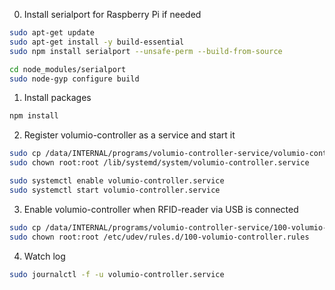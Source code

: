 0. Install serialport for Raspberry Pi if needed

```bash
sudo apt-get update
sudo apt-get install -y build-essential
sudo npm install serialport --unsafe-perm --build-from-source

cd node_modules/serialport
sudo node-gyp configure build
```

1. Install packages
```bash
npm install
```

2. Register volumio-controller as a service and start it
```bash
sudo cp /data/INTERNAL/programs/volumio-controller-service/volumio-controller.service /lib/systemd/system
sudo chown root:root /lib/systemd/system/volumio-controller.service

sudo systemctl enable volumio-controller.service
sudo systemctl start volumio-controller.service
```

3. Enable volumio-controller when RFID-reader via USB is connected
```bash
sudo cp /data/INTERNAL/programs/volumio-controller-service/100-volumio-controller.rules /etc/udev/rules.d
sudo chown root:root /etc/udev/rules.d/100-volumio-controller.rules
```

4. Watch log
```bash
sudo journalctl -f -u volumio-controller.service
```
